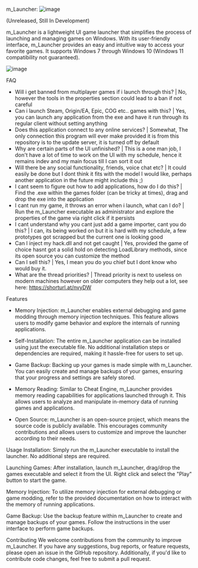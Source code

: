 m_Launcher: ![image](https://github.com/injectionmethod/m_Launcher/assets/80434330/bc21c0b8-4e7c-4a45-9e32-7f24ea333f7b)


(Unreleased, Still In Development)

m_Launcher is a lightweight UI game launcher that simplifies the process of launching and managing games on Windows. With its user-friendly interface, m_Launcher provides an easy and intuitive way to access your favorite games. It supports Windows 7 through Windows 10 (Windows 11 compatibility not guaranteed).

![image](https://github.com/injectionmethod/m_Launcher/assets/80434330/a9b2285b-1d02-4c73-9736-36e4a8c36dc5)


FAQ
- Will i get banned from multiplayer games if i launch through this? | No, however the tools in the properties section could lead to a ban if not careful
- Can i launch Steam, Origin/EA, Epic, COG etc.. games with this? | Yes, you can launch any application from the exe and have it run through its regular client without setting anything
- Does this application connect to any online services? | Somewhat, The only connection this program will ever make provided it is from this repository is to the update server, it is turned off by default
- Why are certain parts of the UI unfinished? | This is a one man job, I don't have a lot of time to work on the UI with my schedule, hence it remains indev and my main focus till I can sort it out
- Will there be any social functionality, friends, voice chat etc? | It could easily be done but I dont think it fits with the model I would like, perhaps another application in the future might include this ;)
- I cant seem to figure out how to add applications, how do I do this? | Find the .exe within the games folder (can be tricky at times), drag and drop the exe into the application
- I cant run my game, it throws an error when i launch, what can I do? | Run the m_Launcher executable as administrator and explore the properties of the game via right click if it persists
- I cant understand why you cant just add a game importer, cant you do this? | I can, its being worked on but it is hard with my schedule, a few prototypes got scrapped but the current one is looking good
- Can I inject my hack.dll and not get caught | Yes, provided the game of choice hasnt got a solid hold on detecting LoadLibrary methods, since its open source you can customize the method
- Can I sell this? | Yes, I mean you do you chief but I dont know who would buy it.
- What are the thread priorities? | Thread priority is next to useless on modern machines however on older computers they help out a lot, see here: https://shorturl.at/nvyDW


Features
- Memory Injection: m_Launcher enables external debugging and game modding through memory injection techniques. This feature allows users to modify game behavior and explore the internals of running applications.

- Self-Installation: The entire m_Launcher application can be installed using just the executable file. No additional installation steps or dependencies are required, making it hassle-free for users to set up.

- Game Backup: Backing up your games is made simple with m_Launcher. You can easily create and manage backups of your games, ensuring that your progress and settings are safely stored.

- Memory Reading: Similar to Cheat Engine, m_Launcher provides memory reading capabilities for applications launched through it. This allows users to analyze and manipulate in-memory data of running games and applications.

- Open Source: m_Launcher is an open-source project, which means the source code is publicly available. This encourages community contributions and allows users to customize and improve the launcher according to their needs.

Usage
Installation: Simply run the m_Launcher executable to install the launcher. No additional steps are required.

Launching Games: After installation, launch m_Launcher, drag/drop the games executable and select it from the UI. Right click and select the "Play" button to start the game.

Memory Injection: To utilize memory injection for external debugging or game modding, refer to the provided documentation on how to interact with the memory of running applications.

Game Backup: Use the backup feature within m_Launcher to create and manage backups of your games. Follow the instructions in the user interface to perform game backups.

Contributing
We welcome contributions from the community to improve m_Launcher. If you have any suggestions, bug reports, or feature requests, please open an issue in the GitHub repository. Additionally, if you'd like to contribute code changes, feel free to submit a pull request.
